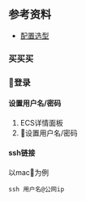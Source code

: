 ## 参考资料
- [配置选型](https://help.aliyun.com/document_detail/25423.html)

### 买买买

### 登录
#### 设置用户名/密码
1. ECS详情面板
2. 设置用户名/密码

#### ssh链接
以mac为例
```
ssh 用户名@公网ip
```

